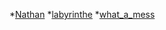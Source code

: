 


*[Nathan](https://seigneurdesfennecs.github.io/Ensaama2-WEBVR/demoVR) 
*[labyrinthe](https://seigneurdesfennecs.github.io/Ensaama2-WEBVR/labyrinthe.html)
*[what_a_mess](https://seigneurdesfennecs.github.io/Ensaama2-WEBVR-main/what_a_mess_gravity.html)





